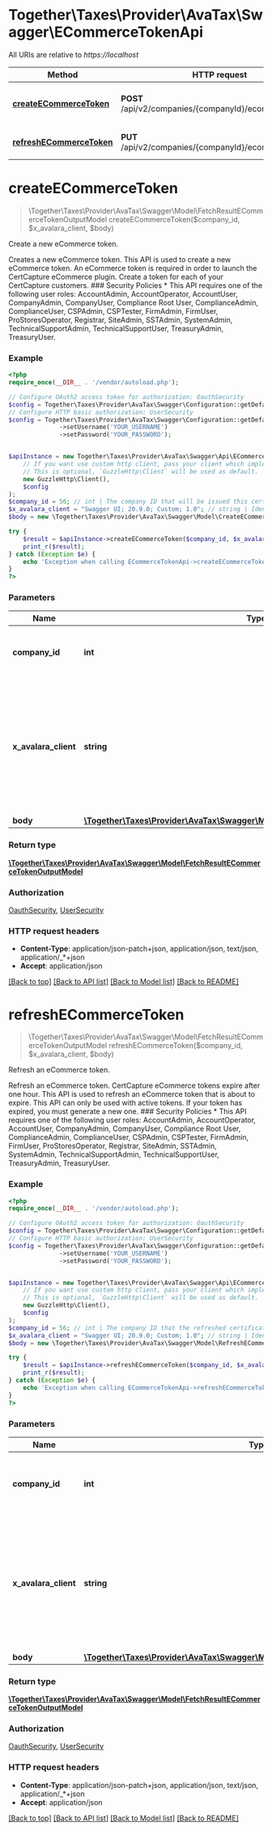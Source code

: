 # Together\Taxes\Provider\AvaTax\Swagger\ECommerceTokenApi

All URIs are relative to *https://localhost*

Method | HTTP request | Description
------------- | ------------- | -------------
[**createECommerceToken**](ECommerceTokenApi.md#createECommerceToken) | **POST** /api/v2/companies/{companyId}/ecommercetokens | Create a new eCommerce token.
[**refreshECommerceToken**](ECommerceTokenApi.md#refreshECommerceToken) | **PUT** /api/v2/companies/{companyId}/ecommercetokens | Refresh an eCommerce token.


# **createECommerceToken**
> \Together\Taxes\Provider\AvaTax\Swagger\Model\FetchResultECommerceTokenOutputModel createECommerceToken($company_id, $x_avalara_client, $body)

Create a new eCommerce token.

Creates a new eCommerce token.                This API is used to create a new eCommerce token. An eCommerce token is required in order to launch the CertCapture eCommerce plugin. Create a token for each of your CertCapture customers.  ### Security Policies  * This API requires one of the following user roles: AccountAdmin, AccountOperator, AccountUser, CompanyAdmin, CompanyUser, Compliance Root User, ComplianceAdmin, ComplianceUser, CSPAdmin, CSPTester, FirmAdmin, FirmUser, ProStoresOperator, Registrar, SiteAdmin, SSTAdmin, SystemAdmin, TechnicalSupportAdmin, TechnicalSupportUser, TreasuryAdmin, TreasuryUser.

### Example
```php
<?php
require_once(__DIR__ . '/vendor/autoload.php');

// Configure OAuth2 access token for authorization: OauthSecurity
$config = Together\Taxes\Provider\AvaTax\Swagger\Configuration::getDefaultConfiguration()->setAccessToken('YOUR_ACCESS_TOKEN');
// Configure HTTP basic authorization: UserSecurity
$config = Together\Taxes\Provider\AvaTax\Swagger\Configuration::getDefaultConfiguration()
              ->setUsername('YOUR_USERNAME')
              ->setPassword('YOUR_PASSWORD');


$apiInstance = new Together\Taxes\Provider\AvaTax\Swagger\Api\ECommerceTokenApi(
    // If you want use custom http client, pass your client which implements `GuzzleHttp\ClientInterface`.
    // This is optional, `GuzzleHttp\Client` will be used as default.
    new GuzzleHttp\Client(),
    $config
);
$company_id = 56; // int | The company ID that will be issued this certificate.
$x_avalara_client = "Swagger UI; 20.9.0; Custom; 1.0"; // string | Identifies the software you are using to call this API.  For more information on the client header, see [Client Headers](https://developer.avalara.com/avatax/client-headers/) .
$body = new \Together\Taxes\Provider\AvaTax\Swagger\Model\CreateECommerceTokenInputModel(); // \Together\Taxes\Provider\AvaTax\Swagger\Model\CreateECommerceTokenInputModel | 

try {
    $result = $apiInstance->createECommerceToken($company_id, $x_avalara_client, $body);
    print_r($result);
} catch (Exception $e) {
    echo 'Exception when calling ECommerceTokenApi->createECommerceToken: ', $e->getMessage(), PHP_EOL;
}
?>
```

### Parameters

Name | Type | Description  | Notes
------------- | ------------- | ------------- | -------------
 **company_id** | **int**| The company ID that will be issued this certificate. |
 **x_avalara_client** | **string**| Identifies the software you are using to call this API.  For more information on the client header, see [Client Headers](https://developer.avalara.com/avatax/client-headers/) . | [optional] [default to Swagger UI; 20.9.0; Custom; 1.0]
 **body** | [**\Together\Taxes\Provider\AvaTax\Swagger\Model\CreateECommerceTokenInputModel**](../Model/CreateECommerceTokenInputModel.md)|  | [optional]

### Return type

[**\Together\Taxes\Provider\AvaTax\Swagger\Model\FetchResultECommerceTokenOutputModel**](../Model/FetchResultECommerceTokenOutputModel.md)

### Authorization

[OauthSecurity](../../README.md#OauthSecurity), [UserSecurity](../../README.md#UserSecurity)

### HTTP request headers

 - **Content-Type**: application/json-patch+json, application/json, text/json, application/_*+json
 - **Accept**: application/json

[[Back to top]](#) [[Back to API list]](../../README.md#documentation-for-api-endpoints) [[Back to Model list]](../../README.md#documentation-for-models) [[Back to README]](../../README.md)

# **refreshECommerceToken**
> \Together\Taxes\Provider\AvaTax\Swagger\Model\FetchResultECommerceTokenOutputModel refreshECommerceToken($company_id, $x_avalara_client, $body)

Refresh an eCommerce token.

Refresh an eCommerce token.                CertCapture eCommerce tokens expire after one hour. This API is used to refresh an eCommerce token that is about to expire. This API can only be used with active tokens. If your token has expired, you must generate a new one.  ### Security Policies  * This API requires one of the following user roles: AccountAdmin, AccountOperator, AccountUser, CompanyAdmin, CompanyUser, Compliance Root User, ComplianceAdmin, ComplianceUser, CSPAdmin, CSPTester, FirmAdmin, FirmUser, ProStoresOperator, Registrar, SiteAdmin, SSTAdmin, SystemAdmin, TechnicalSupportAdmin, TechnicalSupportUser, TreasuryAdmin, TreasuryUser.

### Example
```php
<?php
require_once(__DIR__ . '/vendor/autoload.php');

// Configure OAuth2 access token for authorization: OauthSecurity
$config = Together\Taxes\Provider\AvaTax\Swagger\Configuration::getDefaultConfiguration()->setAccessToken('YOUR_ACCESS_TOKEN');
// Configure HTTP basic authorization: UserSecurity
$config = Together\Taxes\Provider\AvaTax\Swagger\Configuration::getDefaultConfiguration()
              ->setUsername('YOUR_USERNAME')
              ->setPassword('YOUR_PASSWORD');


$apiInstance = new Together\Taxes\Provider\AvaTax\Swagger\Api\ECommerceTokenApi(
    // If you want use custom http client, pass your client which implements `GuzzleHttp\ClientInterface`.
    // This is optional, `GuzzleHttp\Client` will be used as default.
    new GuzzleHttp\Client(),
    $config
);
$company_id = 56; // int | The company ID that the refreshed certificate belongs to.
$x_avalara_client = "Swagger UI; 20.9.0; Custom; 1.0"; // string | Identifies the software you are using to call this API.  For more information on the client header, see [Client Headers](https://developer.avalara.com/avatax/client-headers/) .
$body = new \Together\Taxes\Provider\AvaTax\Swagger\Model\RefreshECommerceTokenInputModel(); // \Together\Taxes\Provider\AvaTax\Swagger\Model\RefreshECommerceTokenInputModel | 

try {
    $result = $apiInstance->refreshECommerceToken($company_id, $x_avalara_client, $body);
    print_r($result);
} catch (Exception $e) {
    echo 'Exception when calling ECommerceTokenApi->refreshECommerceToken: ', $e->getMessage(), PHP_EOL;
}
?>
```

### Parameters

Name | Type | Description  | Notes
------------- | ------------- | ------------- | -------------
 **company_id** | **int**| The company ID that the refreshed certificate belongs to. |
 **x_avalara_client** | **string**| Identifies the software you are using to call this API.  For more information on the client header, see [Client Headers](https://developer.avalara.com/avatax/client-headers/) . | [optional] [default to Swagger UI; 20.9.0; Custom; 1.0]
 **body** | [**\Together\Taxes\Provider\AvaTax\Swagger\Model\RefreshECommerceTokenInputModel**](../Model/RefreshECommerceTokenInputModel.md)|  | [optional]

### Return type

[**\Together\Taxes\Provider\AvaTax\Swagger\Model\FetchResultECommerceTokenOutputModel**](../Model/FetchResultECommerceTokenOutputModel.md)

### Authorization

[OauthSecurity](../../README.md#OauthSecurity), [UserSecurity](../../README.md#UserSecurity)

### HTTP request headers

 - **Content-Type**: application/json-patch+json, application/json, text/json, application/_*+json
 - **Accept**: application/json

[[Back to top]](#) [[Back to API list]](../../README.md#documentation-for-api-endpoints) [[Back to Model list]](../../README.md#documentation-for-models) [[Back to README]](../../README.md)

